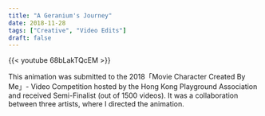 ```yaml
---
title: "A Geranium's Journey"
date: 2018-11-28
tags: ["Creative", "Video Edits"]
draft: false
---
```


{{< youtube 68bLakTQcEM >}}

This animation was submitted to the 2018「Movie Character Created By Me」- Video Competition hosted by the Hong Kong Playground Association and received Semi-Finalist (out of 1500 videos). It was a collaboration between three artists, where I directed the animation.
